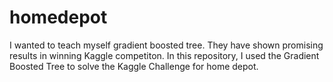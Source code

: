 # homedepot

I wanted to teach myself gradient boosted tree. They have shown promising results in winning Kaggle competiton. 
In this repository, I used the Gradient Boosted Tree to solve the Kaggle Challenge for home depot. 
